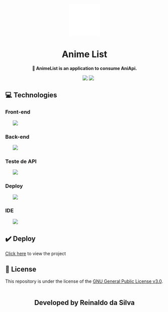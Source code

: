 <div align="center">
    <img width="100" src="./public/assets/icons/logo.svg">
    <h1>Anime List</h1>
    <p size="2"><b>🦹 AnimeList is an application to consume AniApi.</b></p>
    <ul>
        <img src="https://img.shields.io/static/v1?label=Status&message=100%&labelColor=%2306121f&style=flat-square&color=%23004508">
        <img src="https://img.shields.io/static/v1?label=License&message=GNU&labelColor=%2306121f&style=flat-square&color=%23e60000">
    </ul>
</div>

<h2>💻 Technologies</h2>

<h3>Front-end</h3>
<ul>
    <img src="https://ejs.co/favicon.svg" height="30" >
</ul>

<h3>Back-end</h3>
<ul>
    <img src="https://seeklogo.com/images/N/nodejs-logo-FBE122E377-seeklogo.com.png" height="30" >
</ul>

<h3>Teste de API</h3>
<ul>
    <img src="https://user-images.githubusercontent.com/2575745/67964810-4d9a2980-fbd7-11e9-8cf7-661ded187ee6.png" height="30">
</ul>

<h3>Deploy</h3>
<ul>
    <img src="https://media-exp1.licdn.com/dms/image/C4E0BAQGmNZMDOpmMQg/company-logo_200_200/0/1519905610801?e=2159024400&v=beta&t=D5lu9rTbQ_aW1ubme8GIq_QhKIm8WTiXTtoBlEHPcA8" height="30">
</ul>

<h3>IDE</h3>
<ul>
    <img src="https://upload.wikimedia.org/wikipedia/commons/thumb/9/9a/Visual_Studio_Code_1.35_icon.svg/2048px-Visual_Studio_Code_1.35_icon.svg.png" height="30">
</ul>


<h2>✔️ Deploy</h2>
<a href="https://ani-list.herokuapp.com">Click here</a> to view the project

<h2>📝 License</h2>
This repository is under the license of the <a href="https://github.com/kingnaldoo/AnimeList/blob/master/LICENSE">GNU General Public License v3.0</a>.<br><br>

<h2 align="center">
Developed by Reinaldo da Silva
</h2>

